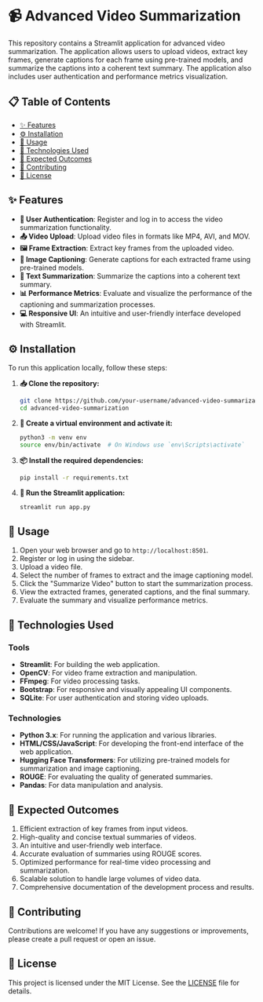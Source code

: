 # 📹 Advanced Video Summarization

This repository contains a Streamlit application for advanced video summarization. The application allows users to upload videos, extract key frames, generate captions for each frame using pre-trained models, and summarize the captions into a coherent text summary. The application also includes user authentication and performance metrics visualization.

## 📋 Table of Contents

- [✨ Features](#-features)
- [⚙️ Installation](#-installation)
- [🚀 Usage](#-usage)
- [🔧 Technologies Used](#-technologies-used)
- [🎯 Expected Outcomes](#-expected-outcomes)
- [🤝 Contributing](#-contributing)
- [📜 License](#-license)

## ✨ Features

- **🔐 User Authentication**: Register and log in to access the video summarization functionality.
- **📤 Video Upload**: Upload video files in formats like MP4, AVI, and MOV.
- **🖼️ Frame Extraction**: Extract key frames from the uploaded video.
- **📝 Image Captioning**: Generate captions for each extracted frame using pre-trained models.
- **📰 Text Summarization**: Summarize the captions into a coherent text summary.
- **📊 Performance Metrics**: Evaluate and visualize the performance of the captioning and summarization processes.
- **💻 Responsive UI**: An intuitive and user-friendly interface developed with Streamlit.

## ⚙️ Installation

To run this application locally, follow these steps:

1. **📥 Clone the repository:**

    ```bash
    git clone https://github.com/your-username/advanced-video-summarization.git
    cd advanced-video-summarization
    ```

2. **🐍 Create a virtual environment and activate it:**

    ```bash
    python3 -m venv env
    source env/bin/activate  # On Windows use `env\Scripts\activate`
    ```

3. **📦 Install the required dependencies:**

    ```bash
    pip install -r requirements.txt
    ```

4. **🚀 Run the Streamlit application:**

    ```bash
    streamlit run app.py
    ```

## 🚀 Usage

1. Open your web browser and go to `http://localhost:8501`.
2. Register or log in using the sidebar.
3. Upload a video file.
4. Select the number of frames to extract and the image captioning model.
5. Click the "Summarize Video" button to start the summarization process.
6. View the extracted frames, generated captions, and the final summary.
7. Evaluate the summary and visualize performance metrics.

## 🔧 Technologies Used

### Tools

- **Streamlit**: For building the web application.
- **OpenCV**: For video frame extraction and manipulation.
- **FFmpeg**: For video processing tasks.
- **Bootstrap**: For responsive and visually appealing UI components.
- **SQLite**: For user authentication and storing video uploads.

### Technologies

- **Python 3.x**: For running the application and various libraries.
- **HTML/CSS/JavaScript**: For developing the front-end interface of the web application.
- **Hugging Face Transformers**: For utilizing pre-trained models for summarization and image captioning.
- **ROUGE**: For evaluating the quality of generated summaries.
- **Pandas**: For data manipulation and analysis.

## 🎯 Expected Outcomes

1. Efficient extraction of key frames from input videos.
2. High-quality and concise textual summaries of videos.
3. An intuitive and user-friendly web interface.
4. Accurate evaluation of summaries using ROUGE scores.
5. Optimized performance for real-time video processing and summarization.
6. Scalable solution to handle large volumes of video data.
7. Comprehensive documentation of the development process and results.

## 🤝 Contributing

Contributions are welcome! If you have any suggestions or improvements, please create a pull request or open an issue.

## 📜 License

This project is licensed under the MIT License. See the [LICENSE](LICENSE) file for details.
